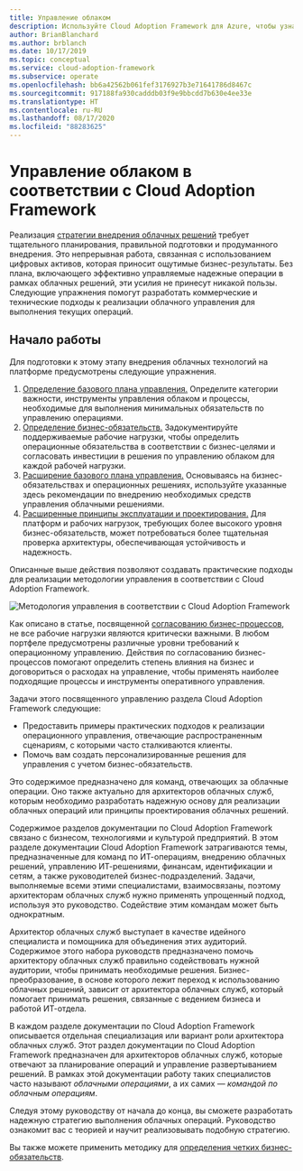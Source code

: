 ```yaml
---
title: Управление облаком
description: Используйте Cloud Adoption Framework для Azure, чтобы узнать, как развивать аспекты, связанные с бизнесом и технологиями, для эффективного управления облаком.
author: BrianBlanchard
ms.author: brblanch
ms.date: 10/17/2019
ms.topic: conceptual
ms.service: cloud-adoption-framework
ms.subservice: operate
ms.openlocfilehash: bb6a42562b061fef3176927b3e71641786d8467c
ms.sourcegitcommit: 917188fa930cadddb03f9e9bbcdd7b630e4ee33e
ms.translationtype: HT
ms.contentlocale: ru-RU
ms.lasthandoff: 08/17/2020
ms.locfileid: "88283625"
---
```

# <a name="cloud-management-in-the-cloud-adoption-framework"></a>Управление облаком в соответствии с Cloud Adoption Framework

Реализация [стратегии внедрения облачных решений](../strategy/index.md) требует тщательного планирования, правильной подготовки и продуманного внедрения. Это непрерывная работа, связанная с использованием цифровых активов, которая приносит ощутимые бизнес-результаты. Без плана, включающего эффективно управляемые надежные операции в рамках облачных решений, эти усилия не принесут никакой пользы. Следующие упражнения помогут разработать коммерческие и технические подходы к реализации облачного управления для выполнения текущих операций.

## <a name="get-started"></a>Начало работы

Для подготовки к этому этапу внедрения облачных технологий на платформе предусмотрены следующие упражнения.

1. [Определение базового плана управления.](./azure-management-guide/index.md) Определите категории важности, инструменты управления облаком и процессы, необходимые для выполнения минимальных обязательств по управлению операциями.
2. [Определение бизнес-обязательств.](./considerations/business-alignment.md) Задокументируйте поддерживаемые рабочие нагрузки, чтобы определить операционные обязательства в соответствии с бизнес-целями и согласовать инвестиции в решения по управлению облаком для каждой рабочей нагрузки.
3. [Расширение базового плана управления.](./best-practices.md) Основываясь на бизнес-обязательствах и операционных решениях, используйте указанные здесь рекомендации по внедрению необходимых средств управления облачными решениями.
4. [Расширенные принципы эксплуатации и проектирования.](./design-principles.md) Для платформ и рабочих нагрузок, требующих более высокого уровня бизнес-обязательств, может потребоваться более тщательная проверка архитектуры, обеспечивающая устойчивость и надежность.

Описанные выше действия позволяют создавать практические подходы для реализации методологии управления в соответствии с Cloud Adoption Framework.

<!-- cSpell:ignore CAF -->

![Методология управления в соответствии с Cloud Adoption Framework](../_images/manage/caf-manage.png)

Как описано в статье, посвященной [согласованию бизнес-процессов](./considerations/business-alignment.md), не все рабочие нагрузки являются критически важными. В любом портфеле предусмотрены различные уровни требований к операционному управлению. Действия по согласованию бизнес-процессов помогают определить степень влияния на бизнес и договориться о расходах на управление, чтобы применять наиболее подходящие процессы и инструменты оперативного управления.

Задачи этого посвященного управлению раздела Cloud Adoption Framework следующие:

- Предоставить примеры практических подходов к реализации операционного управления, отвечающие распространенным сценариям, с которыми часто сталкиваются клиенты.
- Помочь вам создать персонализированные решения для управления с учетом бизнес-обязательств.

Это содержимое предназначено для команд, отвечающих за облачные операции. Оно также актуально для архитекторов облачных служб, которым необходимо разработать надежную основу для реализации облачных операций или принципы проектирования облачных решений.

Содержимое разделов документации по Cloud Adoption Framework связано с бизнесом, технологиями и культурой предприятий. В этом разделе документации Cloud Adoption Framework затрагиваются темы, предназначенные для команд по ИТ-операциям, внедрению облачных решений, управлению ИТ-решениями, финансам, идентификации и сетям, а также руководителей бизнес-подразделений. Задачи, выполняемые всеми этими специалистами, взаимосвязаны, поэтому архитекторам облачных служб нужно применять упрощенный подход, используя это руководство. Содействие этим командам может быть однократным.

Архитектор облачных служб выступает в качестве идейного специалиста и помощника для объединения этих аудиторий. Содержимое этого набора руководств предназначено помочь архитектору облачных служб правильно содействовать нужной аудитории, чтобы принимать необходимые решения. Бизнес-преобразование, в основе которого лежит переход к использованию облачных решений, зависит от архитектора облачных служб, который помогает принимать решения, связанные с ведением бизнеса и работой ИТ-отдела.

В каждом разделе документации по Cloud Adoption Framework описывается отдельная специализация или вариант роли архитектора облачных служб. Этот раздел документации по Cloud Adoption Framework предназначен для архитекторов облачных служб, которые отвечают за планирование операций и управление развертыванием решений. В рамках этой документации работу таких специалистов часто называют _облачными операциями_, а их самих — _командой по облачным операциям_.

Следуя этому руководству от начала до конца, вы сможете разработать надежную стратегию выполнения облачных операций. Руководство ознакомит вас с теорией и научит реализовывать подобную стратегию.

Вы также можете применить методику для [определения четких бизнес-обязательств](./considerations/business-alignment.md).

<!-- TODO: For a crash course on the theory and quick access to Azure implementation, get started with the [governance guides overview](TODO). Using this guidance, you can start small and iteratively improve your governance needs in parallel with cloud adoption efforts. -->
